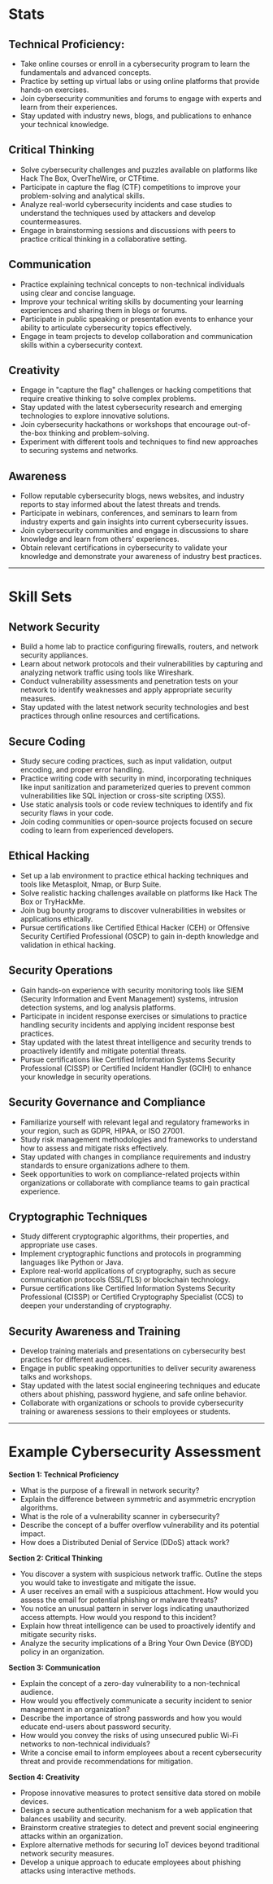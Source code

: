 # Stats

## Technical Proficiency:
- Take online courses or enroll in a cybersecurity program to learn the fundamentals and advanced concepts.
- Practice by setting up virtual labs or using online platforms that provide hands-on exercises.
- Join cybersecurity communities and forums to engage with experts and learn from their experiences.
- Stay updated with industry news, blogs, and publications to enhance your technical knowledge.

## Critical Thinking
- Solve cybersecurity challenges and puzzles available on platforms like Hack The Box, OverTheWire, or CTFtime.
- Participate in capture the flag (CTF) competitions to improve your problem-solving and analytical skills.
- Analyze real-world cybersecurity incidents and case studies to understand the techniques used by attackers and develop countermeasures.
- Engage in brainstorming sessions and discussions with peers to practice critical thinking in a collaborative setting.

## Communication
- Practice explaining technical concepts to non-technical individuals using clear and concise language.
- Improve your technical writing skills by documenting your learning experiences and sharing them in blogs or forums.
- Participate in public speaking or presentation events to enhance your ability to articulate cybersecurity topics effectively.
- Engage in team projects to develop collaboration and communication skills within a cybersecurity context.

## Creativity
- Engage in "capture the flag" challenges or hacking competitions that require creative thinking to solve complex problems.
- Stay updated with the latest cybersecurity research and emerging technologies to explore innovative solutions.
- Join cybersecurity hackathons or workshops that encourage out-of-the-box thinking and problem-solving.
- Experiment with different tools and techniques to find new approaches to securing systems and networks.

## Awareness
- Follow reputable cybersecurity blogs, news websites, and industry reports to stay informed about the latest threats and trends.
- Participate in webinars, conferences, and seminars to learn from industry experts and gain insights into current cybersecurity issues.
- Join cybersecurity communities and engage in discussions to share knowledge and learn from others' experiences.
- Obtain relevant certifications in cybersecurity to validate your knowledge and demonstrate your awareness of industry best practices.

---

# Skill Sets
## Network Security
- Build a home lab to practice configuring firewalls, routers, and network security appliances.
- Learn about network protocols and their vulnerabilities by capturing and analyzing network traffic using tools like Wireshark.
- Conduct vulnerability assessments and penetration tests on your network to identify weaknesses and apply appropriate security measures.
- Stay updated with the latest network security technologies and best practices through online resources and certifications.

## Secure Coding
- Study secure coding practices, such as input validation, output encoding, and proper error handling.
- Practice writing code with security in mind, incorporating techniques like input sanitization and parameterized queries to prevent common vulnerabilities like SQL injection or cross-site scripting (XSS).
- Use static analysis tools or code review techniques to identify and fix security flaws in your code.
- Join coding communities or open-source projects focused on secure coding to learn from experienced developers.

## Ethical Hacking
- Set up a lab environment to practice ethical hacking techniques and tools like Metasploit, Nmap, or Burp Suite.
- Solve realistic hacking challenges available on platforms like Hack The Box or TryHackMe.
- Join bug bounty programs to discover vulnerabilities in websites or applications ethically.
- Pursue certifications like Certified Ethical Hacker (CEH) or Offensive Security Certified Professional (OSCP) to gain in-depth knowledge and validation in ethical hacking.

 ## Security Operations
- Gain hands-on experience with security monitoring tools like SIEM (Security Information and Event Management) systems, intrusion detection systems, and log analysis platforms.
- Participate in incident response exercises or simulations to practice handling security incidents and applying incident response best practices.
- Stay updated with the latest threat intelligence and security trends to proactively identify and mitigate potential threats.
- Pursue certifications like Certified Information Systems Security Professional (CISSP) or Certified Incident Handler (GCIH) to enhance your knowledge in security operations.

## Security Governance and Compliance
- Familiarize yourself with relevant legal and regulatory frameworks in your region, such as GDPR, HIPAA, or ISO 27001.
- Study risk management methodologies and frameworks to understand how to assess and mitigate risks effectively.
- Stay updated with changes in compliance requirements and industry standards to ensure organizations adhere to them.
- Seek opportunities to work on compliance-related projects within organizations or collaborate with compliance teams to gain practical experience.

## Cryptographic Techniques
- Study different cryptographic algorithms, their properties, and appropriate use cases.
- Implement cryptographic functions and protocols in programming languages like Python or Java.
- Explore real-world applications of cryptography, such as secure communication protocols (SSL/TLS) or blockchain technology.
- Pursue certifications like Certified Information Systems Security Professional (CISSP) or Certified Cryptography Specialist (CCS) to deepen your understanding of cryptography.

## Security Awareness and Training 
- Develop training materials and presentations on cybersecurity best practices for different audiences.
- Engage in public speaking opportunities to deliver security awareness talks and workshops.
- Stay updated with the latest social engineering techniques and educate others about phishing, password hygiene, and safe online behavior.
- Collaborate with organizations or schools to provide cybersecurity training or awareness sessions to their employees or students.

---
# Example Cybersecurity Assessment

**Section 1: Technical Proficiency**
- What is the purpose of a firewall in network security?
- Explain the difference between symmetric and asymmetric encryption algorithms.
- What is the role of a vulnerability scanner in cybersecurity?
- Describe the concept of a buffer overflow vulnerability and its potential impact.
- How does a Distributed Denial of Service (DDoS) attack work?

**Section 2: Critical Thinking**
- You discover a system with suspicious network traffic. Outline the steps you would take to investigate and mitigate the issue.
- A user receives an email with a suspicious attachment. How would you assess the email for potential phishing or malware threats?
- You notice an unusual pattern in server logs indicating unauthorized access attempts. How would you respond to this incident?
- Explain how threat intelligence can be used to proactively identify and mitigate security risks.
- Analyze the security implications of a Bring Your Own Device (BYOD) policy in an organization.

**Section 3: Communication**
- Explain the concept of a zero-day vulnerability to a non-technical audience.
- How would you effectively communicate a security incident to senior management in an organization?
- Describe the importance of strong passwords and how you would educate end-users about password security.
- How would you convey the risks of using unsecured public Wi-Fi networks to non-technical individuals?
- Write a concise email to inform employees about a recent cybersecurity threat and provide recommendations for mitigation.

**Section 4: Creativity**
- Propose innovative measures to protect sensitive data stored on mobile devices.
- Design a secure authentication mechanism for a web application that balances usability and security.
- Brainstorm creative strategies to detect and prevent social engineering attacks within an organization.
- Explore alternative methods for securing IoT devices beyond traditional network security measures.
- Develop a unique approach to educate employees about phishing attacks using interactive methods.